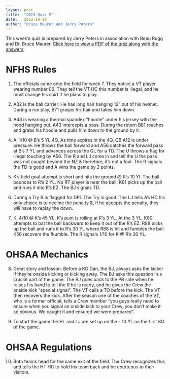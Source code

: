 ```yaml
---
layout: post
title:  "2023 Quiz 9"
date:   2023-10-10
author: "Bruce Maurer and Jerry Peters"
---
```


This week’s quiz is prepared by Jerry Peters in association with Beau Rugg
and Dr. Bruce Maurer. [Click here to view a PDF of the quiz along with the
answers](https://storage.googleapis.com/ohsaa-websites/quizzes/2023/2023%20Quiz%20Week%209.pdf).

<!--more-->

# NFHS Rules

1. The officials came onto the field for week 7. They notice a VT player wearing
   number 00. They tell the VT HC this number is illegal, and he must change his
shirt if he plans to play.

2. A32 is the ball carrier. He has long hair hanging 12” out of his helmet.
   During a run play, B71 grasps his hair and takes him down.

3. A43 is wearing a thermal spandex “hoodie” under his jersey with the hood
   hanging out. A43 intercepts a pass. During the return B81 reaches and grabs
his hoodie and pulls him down to the ground by it.

4. A, 1/10 @ B’s 5 YL 4Q. As time expires in the 4Q, QB A12 is under pressure.
   He throws the ball forward and A56 catches the forward pass at B’s 7 YL and
advances across the GL for a TD. The U throws a flag for illegal touching by
A56. The R and LJ come in and tell the U the pass was not caught beyond the NZ &
therefore, it’s not a foul. The R signals the TD is good and A wins the game by
2 points.

5. K’s field goal attempt is short and hits the ground @ R’s 10 Yl. The ball
   bounces to R’s 2 YL. No RT player is near the ball. K81 picks up the ball and
runs it into R’s EZ. The BJ signals TD. 

6. During a Try B is flagged for DPI. The Try is good. The LJ tells A’s HC his
   only choice is to decline the penalty &, if he accepts the penalty, they will
have to replay the down.

7. K, 4/10 @ K’s 45 YL. K’s punt is rolling at R’s 3 YL.  At the 3 YL, K80
   attempts to bat the ball backward to keep it out of the R’s EZ. R88 picks up
the ball and runs it to R’s 30 YL where R88 is hit and fumbles the ball. K56
recovers the fkumble. The R signals 1/10 for K @ R’s 30 YL.

# OHSAA Mechanics

8. Great story and lesson. Before a KO Dan, the BJ, always asks the kicker if
   they’re onside kicking or kicking away. The BJ asks this question in a
crucial part of the game. The BJ goes back to the PB side when he raises his
hand to tell the R he is ready, and he gives the Crew the onside kick “special
signal”. The VT calls a TO before the kick. The VT then recovers the kick. After
the season one of the coaches of the VT, who is a former official, tells a Crew
member “you guys really need to ensure when you signal an onside kick to your
Crew, you don’t make it so obvious. We caught it and ensured we were prepared”.

9. To start the game the HL and LJ are set up on the - 10 YL on the first KO of
   the game.

# OHSAA Regulations

10. Both teams head for the same exit of the field. The Crew recognizes this and
    tells the HT HC to hold his team back and be courteous to their visitors.
